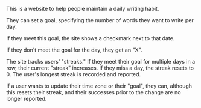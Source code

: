 This is a website to help people maintain a daily writing habit.

They can set a goal, specifying the number of words they want to write per day.

If they meet this goal, the site shows a checkmark next to that date.

If they don't meet the goal for the day, they get an "X".

The site tracks users' "streaks." If they meet their goal for multiple days in
a row, their current "streak" increases. If they miss a day, the streak resets
to 0. The user's longest streak is recorded and reported.

If a user wants to update their time zone or their "goal", they can, although
this resets their streak, and their successes prior to the change are no longer
reported.
